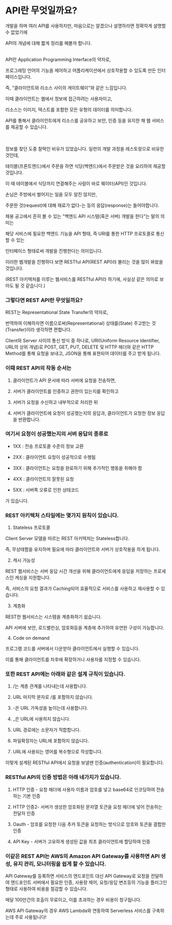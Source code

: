 # API란 무엇일까요?

개발을 하며 여러 API를 사용하지만, 마음으로는 알겠으나 설명하라면 정확하게 설명할 수 없었기에

API의 개념에 대해 짧게 정리를 해볼까 합니다.  
<br/>

API란 Application Programming Interface의 약자로,

프로그래밍 언어의 기능을 제어하고 어플리케이션에서 상호작용할 수 있도록 만든 인터페이스입니다.

즉, "클라이언트와 리소스 사이의 게이트웨이"와 같은 느낌입니다.

이때 클라이언트는 웹에서 정보에 접근하려는 사용자이고,

리소스는 이미지, 텍스트를 포함한 모든 유형의 데이터를 의미합니다.

API를 통해서 클라이언트에게 리소스를 공유하고 보안, 인증 등을 유지한 채 웹 서비스를 제공할 수 있습니다.  
<br/><br/>


정보를 찾던 도중 찰떡인 비유가 있었습니다. 일련의 개발 과정을 레스토랑으로 비유한 것인데,

테이블(프론트엔드)에서 주문을 하면 식당(백엔드)에서 주문받은 것을 요리하여 제공할 것입니다.

이 때 테이블에서 식당까지 연결해주는 사람이 바로 웨이터(API)인 것입니다.

손님은 주방에서 벌어지는 일을 모두 알진 않지만,

주문한 것(request)에 대해 재료가 없다-는 등의 응답(response)는 들어야합니다.  



채용 공고에서 흔히 볼 수 있는 "백엔드 API 시스템(혹은 서버) 개발을 한다"는 말의 의미는

해당 서비스에 필요한 백엔드 기능을 API 형태, 즉 URI를 통한 HTTP 프로토콜로 통신할 수 있는

인터페이스 형태로써 개발을 진행한다는 의미입니다.   



이러한 웹개발을 진행하다 보면 RESTful API(REST API)라 불리는 것을 많이 봐왔을 것입니다.

(REST 아키텍처를 이루는 웹서비스를 RESTful API라 하기에, 사실상 같은 의미로 보아도 될 것 같습니다.)  



### 그렇다면 REST API란 무엇일까요?

REST는 Representational State Transfer의 약자로,

번역하여 이해하자면 이름으로써(Representational) 상태를(State) 주고받는 것(Transfer)이라 생각하면 편합니다.

Client와 Server 사이의 통신 방식 중 하나로, URI(Uniform Resource Identifier, URL의 상위 개념)로 POST, GET, PUT, DELETE 및 HTTP 헤더와 같은 HTTP Method를 통해 요청을 보내고, JSON을 통해 표현되어 데이터를 주고 받게 됩니다.  


### 이때 REST API의 작동 순서는

1. 클라이언트가 API 문서에 따라 서버에 요청을 전송하면,

2. 서버가 클라이언트를 인증하고 권한이 있는지를 확인하고

3. 서버가 요청을 수신하고 내부적으로 처리한 뒤

4. 서버가 클라이언트에 요청이 성공했는지의 응답과, 클라이언트가 요청한 정보 응답을 반환합니다.  



### 여기서 요청이 성공했는지의 서버 응답의 종류로

- 1XX : 전송 프로토콜 수준의 정보 교환

- 2XX : 클라이언트 요청이 성공적으로 수행됨

- 3XX : 클라이언트는 요청을 완료하기 위해 추가적인 행동을 취해야 함

- 4XX : 클라이언트의 잘못된 요청

- 5XX : 서버쪽 오류로 인한 상태코드

가 있습니다.  



### REST 아키텍처 스타일에는 몇가지 원칙이 있습니다.



1. Stateless 프로토콜

Client Server 모델을 따르는 REST 아키텍처는 Stateless합니다.

즉, 무상태함을 유지하며 필요에 따라 클라이언트와 서버가 상호작용을 하게 됩니다.   



2. 캐시 가능성

REST 웹서비스는 서버 응답 시간 개선을 위해 클라이언트에게 응답을 저장하는 프로세스인 캐싱을 지원합니다.

즉, 서비스의 요청 결과가 Caching되어 효율적으로 서비스를 사용하고 재사용할 수 있습니다.  



3. 계층화

REST한 웹서비스는 시스템을 계층화하기 쉽습니다.

API 서버에 보안, 로드밸런싱, 암호화등을 계층에 추가하여 유연한 구성이 가능합니다.  



4. Code on demand

프로그램 코드를 서버에서 다운받아 클라이언트에서 실행할 수 있습니다.

이를 통해 클라이언트를 차후에 확장하거나 사용자를 지정할 수 있습니다.  



### 또한 REST API에는 아래와 같은 설계 규칙이 있습니다.

1. /는 계층 관계를 나타내는데 사용합니다.

2. URL 마지막 문자로 /를 포함하지 않습니다.

3. -은 URL 가독성을 높이는데 사용합니다.

4. _은 URL에 사용하지 않습니다.

5. URL 경로에는 소문자가 적합합니다.

6. 파일확장자는 URL에 포함하지 않습니다.

7. URL에 사용되는 영어를 복수형으로 작성합니다.   



이렇게 설계된 RESTful API에서 요청을 보낼땐 인증(authentication)이 필요합니다.  


### RESTful API의 인증 방법은 아래 네가지가 있습니다.



1. HTTP 인증 - 요청 헤더에 사용자 이름과 암호를 넣고 base64로 인코딩하여 전송하는 기본 인증

2. HTTP 인증2- 서버가 생성한 암호화된 문자열 토큰을 요청 헤더에 넣어 전송하는 전달자 인증

3. Oauth - 암호를 요청한 다음 추카 토큰을 요청하는 방식으로 암호와 토큰을 결합한 인증

4. API Key - 서버가 고유하게 생성된 값을 최초 클라이언트에 할당하여 인증  



### 이같은 REST API는 AWS의 Amazon API Gateway를 사용하면 API 생성, 유지 관리, 모니터링을 쉽게 할 수 있습니다.


API Gateway를 등록하면 서비스의 엔드포인트 대신 API Gateway로 요청을 전달하여 엔드포인트 서버에서 필요한 인증, 사용량 제어, 요청/응답 변조등의 기능을 플러그인 형태로 사용하여 비용을 절감할 수 있습니다.

매달 100만건의 호출이 무료이고, 이를 초과하는 경우 비용이 청구됩니다.

AWS API Gateway의 경우 AWS Lambda와 연동하여 Serverless 서비스를 구축하는데 주로 사용됩니다!  

